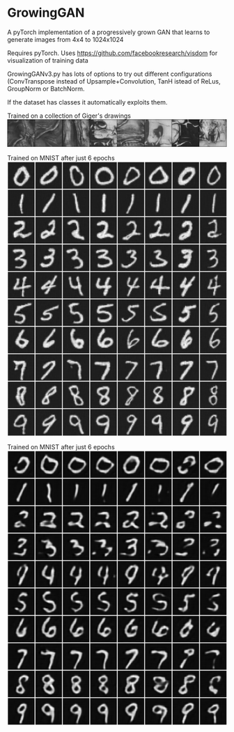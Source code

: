 # GrowingGAN
A pyTorch implementation of a progressively grown GAN that learns to generate images from 4x4 to 1024x1024

Requires pyTorch.
Uses https://github.com/facebookresearch/visdom for visualization of training data

GrowingGANv3.py has lots of options to try out different configurations (ConvTranspose instead of Upsample+Convolution, TanH istead of ReLus,
GroupNorm or BatchNorm. 

If the dataset has classes it automatically exploits them.

Trained on a collection of Giger's drawings
![alt text](https://raw.githubusercontent.com/davidebaltieri31/GrowingGAN/master/fake_sample_all_step_118292.png "Giger after 14 epochs")

Trained on MNIST after just 6 epochs
![alt text](https://raw.githubusercontent.com/davidebaltieri31/GrowingGAN/master/GrowingGAN%20on%20mnist_png_training%2024.jpg "MNIST after 24 epochs")

Trained on MNIST after just 6 epochs
![alt text](https://raw.githubusercontent.com/davidebaltieri31/GrowingGAN/master/GrowingGAN%20on%20mnist_png_training.jpg "MNIST after 6 epochs")
